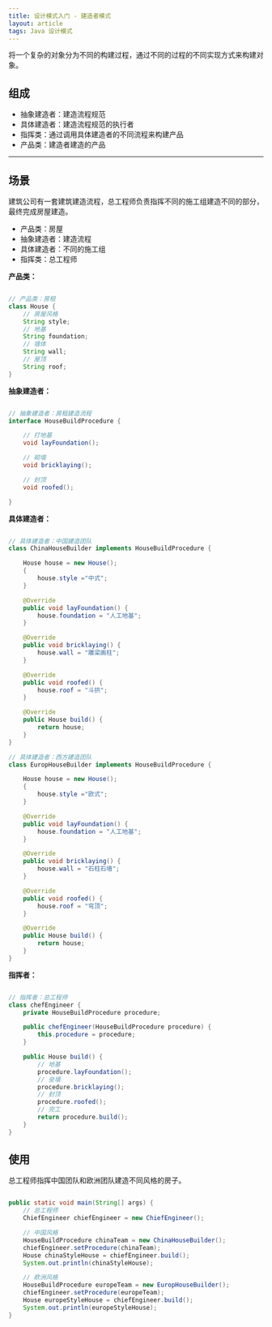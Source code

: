 ```yaml
---
title: 设计模式入门 - 建造者模式
layout: article
tags: Java 设计模式
---
```


将一个复杂的对象分为不同的构建过程，通过不同的过程的不同实现方式来构建对象。


## 组成

- 抽象建造者：建造流程规范
- 具体建造者：建造流程规范的执行者
- 指挥类：通过调用具体建造者的不同流程来构建产品
- 产品类：建造者建造的产品



------



## 场景

建筑公司有一套建筑建造流程，总工程师负责指挥不同的施工组建造不同的部分，
最终完成房屋建造。

- 产品类：房屋
- 抽象建造者：建造流程
- 具体建造者：不同的施工组
- 指挥类：总工程师


**产品类：**

```java

// 产品类：房租
class House {
    // 房屋风格
    String style;
    // 地基
    String foundation;
    // 墙体
    String wall;
    // 屋顶
    String roof;
}

```


**抽象建造者：**

```java

// 抽象建造者：房租建造流程
interface HouseBuildProcedure {

    // 打地基
    void layFoundation();

    // 砌墙
    void bricklaying();

    // 封顶
    void roofed();

}

```

**具体建造者：**

```java

// 具体建造者：中国建造团队
class ChinaHouseBuilder implements HouseBuildProcedure {

    House house = new House();
    {
        house.style ="中式";
    }

    @Override
    public void layFoundation() {
        house.foundation = "人工地基";
    }

    @Override
    public void bricklaying() {
        house.wall = "雕梁画柱";
    }

    @Override
    public void roofed() {
        house.roof = "斗拱";
    }

    @Override
    public House build() {
        return house;
    }
}

// 具体建造者：西方建造团队
class EuropHouseBuilder implements HouseBuildProcedure {

    House house = new House();
    {
        house.style ="欧式";
    }

    @Override
    public void layFoundation() {
        house.foundation = "人工地基";
    }

    @Override
    public void bricklaying() {
        house.wall = "石柱石墙";
    }

    @Override
    public void roofed() {
        house.roof = "穹顶";
    }

    @Override
    public House build() {
        return house;
    }
}

```


**指挥者：**


```java

// 指挥者：总工程师
class chefEngineer {
    private HouseBuildProcedure procedure;

    public chefEngineer(HouseBuildProcedure procedure) {
        this.procedure = procedure;
    }

    public House build() {
        // 地基
        procedure.layFoundation();
        // 垒墙
        procedure.bricklaying();
        // 封顶
        procedure.roofed();
        // 完工
        return procedure.build();
    }
}

```


## 使用

总工程师指挥中国团队和欧洲团队建造不同风格的房子。

```java

public static void main(String[] args) {
    // 总工程师
    ChiefEngineer chiefEngineer = new ChiefEngineer();

    // 中国风格
    HouseBuildProcedure chinaTeam = new ChinaHouseBuilder();
    chiefEngineer.setProcedure(chinaTeam);
    House chinaStyleHouse = chiefEngineer.build();
    System.out.println(chinaStyleHouse);

    // 欧洲风格
    HouseBuildProcedure europeTeam = new EuropHouseBuilder();
    chiefEngineer.setProcedure(europeTeam);
    House europeStyleHouse = chiefEngineer.build();
    System.out.println(europeStyleHouse);
}

```



